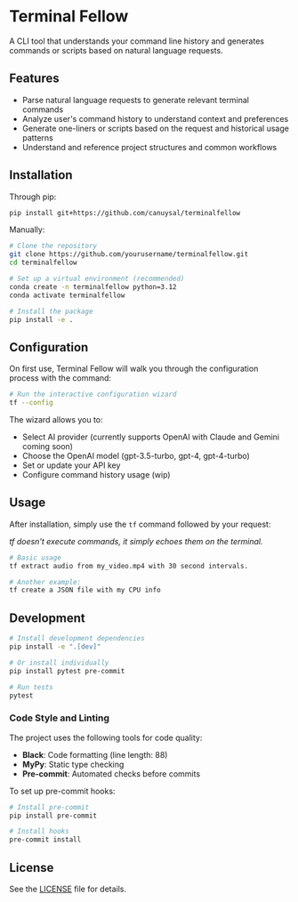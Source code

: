 # Terminal Fellow

A CLI tool that understands your command line history and generates commands or scripts based on natural language requests.

## Features

- Parse natural language requests to generate relevant terminal commands
- Analyze user's command history to understand context and preferences
- Generate one-liners or scripts based on the request and historical usage patterns
- Understand and reference project structures and common workflows

## Installation

Through pip:
```bash
pip install git+https://github.com/canuysal/terminalfellow
```

Manually:
```bash
# Clone the repository
git clone https://github.com/yourusername/terminalfellow.git
cd terminalfellow

# Set up a virtual environment (recommended)
conda create -n terminalfellow python=3.12
conda activate terminalfellow

# Install the package
pip install -e .
```

## Configuration

On first use, Terminal Fellow will walk you through the configuration process with the command:

```bash
# Run the interactive configuration wizard
tf --config
```

The wizard allows you to:
- Select AI provider (currently supports OpenAI with Claude and Gemini coming soon)
- Choose the OpenAI model (gpt-3.5-turbo, gpt-4, gpt-4-turbo)
- Set or update your API key
- Configure command history usage (wip)



## Usage

After installation, simply use the `tf` command followed by your request:

_tf doesn't execute commands, it simply echoes them on the terminal._

```bash
# Basic usage
tf extract audio from my_video.mp4 with 30 second intervals.

# Another example:
tf create a JSON file with my CPU info

```

## Development

```bash
# Install development dependencies
pip install -e ".[dev]"

# Or install individually
pip install pytest pre-commit

# Run tests
pytest
```

### Code Style and Linting

The project uses the following tools for code quality:

- **Black**: Code formatting (line length: 88)
- **MyPy**: Static type checking
- **Pre-commit**: Automated checks before commits

To set up pre-commit hooks:

```bash
# Install pre-commit
pip install pre-commit

# Install hooks
pre-commit install
```

## License

See the [LICENSE](LICENSE) file for details.
